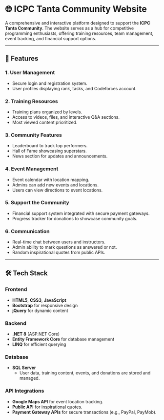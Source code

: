 # 🌐 ICPC Tanta Community Website

A comprehensive and interactive platform designed to support the **ICPC Tanta Community**. The website serves as a hub for competitive programming enthusiasts, offering training resources, team management, event tracking, and financial support options.

---

## 🚀 Features

### 1. User Management
- Secure login and registration system.
- User profiles displaying rank, tasks, and Codeforces account.

### 2. Training Resources
- Training plans organized by levels.
- Access to videos, files, and interactive Q&A sections.
- Most viewed content prioritized.

### 3. Community Features
- Leaderboard to track top performers.
- Hall of Fame showcasing superstars.
- News section for updates and announcements.

### 4. Event Management
- Event calendar with location mapping.
- Admins can add new events and locations.
- Users can view directions to event locations.

### 5. Support the Community
- Financial support system integrated with secure payment gateways.
- Progress tracker for donations to showcase community goals.

### 6. Communication
- Real-time chat between users and instructors.
- Admin ability to mark questions as answered or not.
- Random inspirational quotes from public APIs.

---

## 🛠️ Tech Stack

### Frontend
- **HTML5**, **CSS3**, **JavaScript**
- **Bootstrap** for responsive design
- **jQuery** for dynamic content

### Backend
- **.NET 8** (ASP.NET Core)
- **Entity Framework Core** for database management
- **LINQ** for efficient querying

### Database
- **SQL Server**
  - User data, training content, events, and donations are stored and managed.

### API Integrations
- **Google Maps API** for event location tracking.
- **Public API** for inspirational quotes.
- **Payment Gateway APIs** for secure transactions (e.g., PayPal, PayMob).


